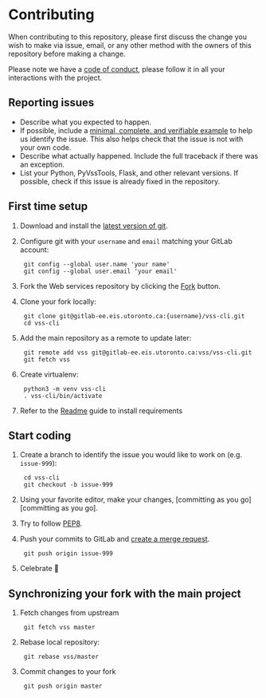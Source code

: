 # Contributing

When contributing to this repository, please first discuss the change you wish to make via issue,
email, or any other method with the owners of this repository before making a change. 

Please note we have a [code of conduct](CODE_OF_CONDUCT.md), please follow it in all your 
interactions with the project.

## Reporting issues

- Describe what you expected to happen.
- If possible, include a [minimal, complete, and verifiable example][mcve] to help
  us identify the issue. This also helps check that the issue is not with your
  own code.
- Describe what actually happened. Include the full traceback if there was an
  exception.
- List your Python, PyVssTools, Flask, and other relevant versions. If possible, check if this
  issue is already fixed in the repository.
  
[mcve]: https://stackoverflow.com/help/mcve

## First time setup

1. Download and install the [latest version of git][latest version of git].
2. Configure git with your `username` and `email` matching your GitLab account:

        git config --global user.name 'your name'
        git config --global user.email 'your email'
        
3. Fork the Web services repository by clicking the [Fork][Fork] button.
4. Clone your fork locally:
    
        git clone git@gitlab-ee.eis.utoronto.ca:{username}/vss-cli.git
        cd vss-cli

5. Add the main repository as a remote to update later:
        
        git remote add vss git@gitlab-ee.eis.utoronto.ca:vss/vss-cli.git
        git fetch vss

6. Create virtualenv:

        python3 -m venv vss-cli
        . vss-cli/bin/activate
   
7. Refer to the [Readme](README.md) guide to install requirements


## Start coding

1. Create a branch to identify the issue you would like to work on (e.g. ``issue-999``):

        cd vss-cli
        git checkout -b issue-999
    
2. Using your favorite editor, make your changes, [committing as you go][committing as you go].
3. Try to follow [PEP8][PEP8].
4. Push your commits to GitLab and [create a merge request][create a merge request].

        git push origin issue-999
    
5. Celebrate 🎉


## Synchronizing your fork with the main project

1. Fetch changes from upstream
    
        git fetch vss master

2. Rebase local repository:

        git rebase vss/master

3. Commit changes to your fork

        git push origin master


[PEP8]: https://pep8.org/
[create a merge request]: https://docs.gitlab.com/ee/gitlab-basics/add-merge-request.html
[latest version of git]: https://git-scm.com/downloads
[commit as you go]:  http://dont-be-afraid-to-commit.readthedocs.io/en/latest/git/commandlinegit.html#commit-your-changes
[Fork]: https://gitlab-ee.eis.utoronto.ca/help/gitlab-basics/fork-project.md
